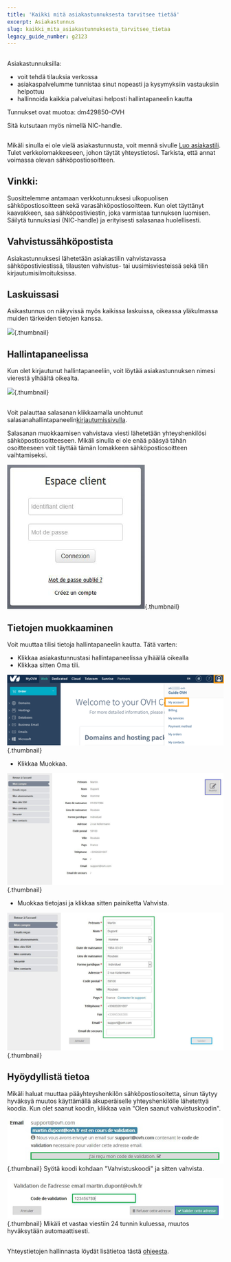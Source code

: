 ```yaml
---
title: 'Kaikki mitä asiakastunnuksesta tarvitsee tietää'
excerpt: Asiakastunnus
slug: kaikki_mita_asiakastunnuksesta_tarvitsee_tietaa
legacy_guide_number: g2123
---
```


## 
Asiakastunnuksilla:


- voit tehdä tilauksia verkossa
- asiakaspalvelumme tunnistaa sinut nopeasti ja kysymyksiin vastauksiin helpottuu
- hallinnoida kaikkia palveluitasi helposti hallintapaneelin kautta


Tunnukset ovat muotoa: dm429850-OVH

Sitä kutsutaan myös nimellä NIC-handle.


## 
Mikäli sinulla ei ole vielä asiakastunnusta, voit mennä sivulle [Luo asiakastili](https://www.ovh.com/auth/?action=gotomanager&from=https://www.ovh-hosting.fi/&ovhSubsidiary=fi). Tulet verkkolomakkeeseen, johon täytät yhteystietosi. Tarkista, että annat voimassa olevan sähköpostiosoitteen.

## Vinkki:
Suosittelemme antamaan verkkotunnuksesi ulkopuolisen sähköpostiosoitteen sekä varasähköpostiosoitteen.
Kun olet täyttänyt kaavakkeen, saa sähköpostiviestin, joka varmistaa tunnuksen luomisen. Säilytä tunnuksiasi (NIC-handle) ja erityisesti salasanaa huolellisesti.


## Vahvistussähköpostista
Asiakastunnuksesi lähetetään asiakastilin vahvistavassa sähköpostiviestissä, tilausten vahvistus- tai uusimisviesteissä sekä tilin kirjautumisilmoituksissa.


## Laskuissasi
Asikastunnus on näkyvissä myös kaikissa laskuissa, oikeassa yläkulmassa muiden tärkeiden tietojen kanssa.

![](images/3948.jpg){.thumbnail}


## Hallintapaneelissa
Kun olet kirjautunut hallintapaneeliin, voit löytää asiakastunnuksen nimesi vierestä ylhäältä oikealta.

![](images/3949.jpg){.thumbnail}


## 
Voit palauttaa salasanan klikkaamalla unohtunut salasanahallintapaneelin[kirjautumissivulla](https://www.ovh.com/manager/web/login/).

Salasanan muokkaamisen vahvistava viesti lähetetään yhteyshenkilösi sähköpostiosoitteeseen. Mikäli sinulla ei ole enää pääsyä tähän osoitteeseen voit täyttää tämän lomakkeen[](https://www.ovh-hosting.fi/cgi-bin/fi/procedure/procedureChangeEmail.cgi) sähköpostiosoitteen vaihtamiseksi.

![](images/3936.png){.thumbnail}


## Tietojen muokkaaminen
Voit muuttaa tilisi tietoja hallintapaneelin kautta.
Tätä varten:


- Klikkaa asiakastunnustasi hallintapaneelissa ylhäällä oikealla 
- Klikkaa sitten Oma tili.



![](images/3953.png){.thumbnail}

- Klikkaa Muokkaa.



![](images/3954.png){.thumbnail}

- Muokkaa tietojasi ja klikkaa sitten painiketta Vahvista.



![](images/3955.png){.thumbnail}


## Hyöydyllistä tietoa
Mikäli haluat muuttaa pääyhteyshenkilön sähköpostiosoitetta, sinun täytyy hyväksyä muutos käyttämällä alkuperäiselle yhteyshenkilölle lähetettyä koodia. Kun olet saanut koodin, klikkaa vain "Olen saanut vahvistuskoodin".

![](images/3956.png){.thumbnail}
Syötä koodi kohdaan "Vahvistuskoodi" ja sitten vahvista.

![](images/3957.png){.thumbnail}
Mikäli et vastaa viestiin 24 tunnin kuluessa, muutos hyväksytään automaattisesti.


## 
Yhteystietojen hallinnasta löydät lisätietoa tästä [ohjeesta](https://www.ovh-hosting.fi/g1858.yhteyshenkiloiden_ja_omien_tietojen_hallinta).

